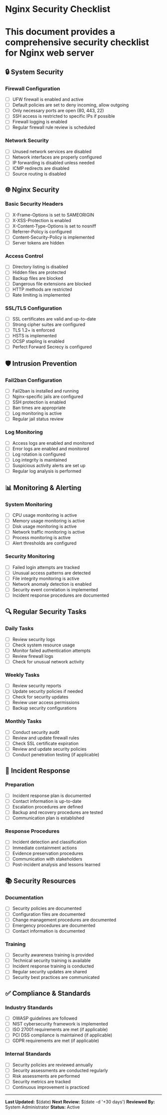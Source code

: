 # Nginx Security Checklist
# This document provides a comprehensive security checklist for Nginx web server

## 🔒 System Security

### Firewall Configuration
- [ ] UFW firewall is enabled and active
- [ ] Default policies are set to deny incoming, allow outgoing
- [ ] Only necessary ports are open (80, 443, 22)
- [ ] SSH access is restricted to specific IPs if possible
- [ ] Firewall logging is enabled
- [ ] Regular firewall rule review is scheduled

### Network Security
- [ ] Unused network services are disabled
- [ ] Network interfaces are properly configured
- [ ] IP forwarding is disabled unless needed
- [ ] ICMP redirects are disabled
- [ ] Source routing is disabled

## 🌐 Nginx Security

### Basic Security Headers
- [ ] X-Frame-Options is set to SAMEORIGIN
- [ ] X-XSS-Protection is enabled
- [ ] X-Content-Type-Options is set to nosniff
- [ ] Referrer-Policy is configured
- [ ] Content-Security-Policy is implemented
- [ ] Server tokens are hidden

### Access Control
- [ ] Directory listing is disabled
- [ ] Hidden files are protected
- [ ] Backup files are blocked
- [ ] Dangerous file extensions are blocked
- [ ] HTTP methods are restricted
- [ ] Rate limiting is implemented

### SSL/TLS Configuration
- [ ] SSL certificates are valid and up-to-date
- [ ] Strong cipher suites are configured
- [ ] TLS 1.2+ is enforced
- [ ] HSTS is implemented
- [ ] OCSP stapling is enabled
- [ ] Perfect Forward Secrecy is configured

## 🛡️ Intrusion Prevention

### Fail2ban Configuration
- [ ] Fail2ban is installed and running
- [ ] Nginx-specific jails are configured
- [ ] SSH protection is enabled
- [ ] Ban times are appropriate
- [ ] Log monitoring is active
- [ ] Regular jail status review

### Log Monitoring
- [ ] Access logs are enabled and monitored
- [ ] Error logs are enabled and monitored
- [ ] Log rotation is configured
- [ ] Log integrity is maintained
- [ ] Suspicious activity alerts are set up
- [ ] Regular log analysis is performed

## 📊 Monitoring & Alerting

### System Monitoring
- [ ] CPU usage monitoring is active
- [ ] Memory usage monitoring is active
- [ ] Disk usage monitoring is active
- [ ] Network traffic monitoring is active
- [ ] Process monitoring is active
- [ ] Alert thresholds are configured

### Security Monitoring
- [ ] Failed login attempts are tracked
- [ ] Unusual access patterns are detected
- [ ] File integrity monitoring is active
- [ ] Network anomaly detection is enabled
- [ ] Security event correlation is implemented
- [ ] Incident response procedures are documented

## 🔍 Regular Security Tasks

### Daily Tasks
- [ ] Review security logs
- [ ] Check system resource usage
- [ ] Monitor failed authentication attempts
- [ ] Review firewall logs
- [ ] Check for unusual network activity

### Weekly Tasks
- [ ] Review security reports
- [ ] Update security policies if needed
- [ ] Check for security updates
- [ ] Review user access permissions
- [ ] Backup security configurations

### Monthly Tasks
- [ ] Conduct security audit
- [ ] Review and update firewall rules
- [ ] Check SSL certificate expiration
- [ ] Review and update security policies
- [ ] Conduct penetration testing (if applicable)

## 🚨 Incident Response

### Preparation
- [ ] Incident response plan is documented
- [ ] Contact information is up-to-date
- [ ] Escalation procedures are defined
- [ ] Backup and recovery procedures are tested
- [ ] Communication plan is established

### Response Procedures
- [ ] Incident detection and classification
- [ ] Immediate containment actions
- [ ] Evidence preservation procedures
- [ ] Communication with stakeholders
- [ ] Post-incident analysis and lessons learned

## 📚 Security Resources

### Documentation
- [ ] Security policies are documented
- [ ] Configuration files are documented
- [ ] Change management procedures are documented
- [ ] Emergency procedures are documented
- [ ] Contact information is documented

### Training
- [ ] Security awareness training is provided
- [ ] Technical security training is available
- [ ] Incident response training is conducted
- [ ] Regular security updates are shared
- [ ] Security best practices are communicated

## ✅ Compliance & Standards

### Industry Standards
- [ ] OWASP guidelines are followed
- [ ] NIST cybersecurity framework is implemented
- [ ] ISO 27001 requirements are met (if applicable)
- [ ] PCI DSS compliance is maintained (if applicable)
- [ ] GDPR requirements are met (if applicable)

### Internal Standards
- [ ] Security policies are reviewed annually
- [ ] Security assessments are conducted regularly
- [ ] Risk assessments are performed
- [ ] Security metrics are tracked
- [ ] Continuous improvement is practiced

---

**Last Updated:** $(date)
**Next Review:** $(date -d '+30 days')
**Reviewed By:** System Administrator
**Status:** Active
